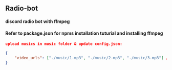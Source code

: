 ## Radio-bot

#### discord radio bot with ffmpeg

#### Refer to package.json for npms installation tuturial and installing ffmpeg

```json
upload musics in music folder & update config.json:

{
    "video_urls": ["./music/1.mp3", "./music/2.mp3", "./music/3.mp3"] // add other Musics
}
```
